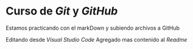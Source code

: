 # Curso de _Git_ y _GitHub_

Estamos practicando con el markDown y subiendo archivos a GitHub

Editando desde _Visual Studio Code_ 
Agregado mas contenido al _Readme_